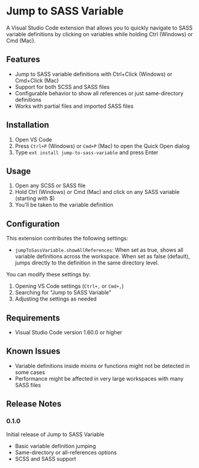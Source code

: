 # Jump to SASS Variable

A Visual Studio Code extension that allows you to quickly navigate to SASS variable definitions by clicking on variables while holding Ctrl (Windows) or Cmd (Mac).

## Features

- Jump to SASS variable definitions with Ctrl+Click (Windows) or Cmd+Click (Mac)
- Support for both SCSS and SASS files
- Configurable behavior to show all references or just same-directory definitions
- Works with partial files and imported SASS files

## Installation

1. Open VS Code
2. Press `Ctrl+P` (Windows) or `Cmd+P` (Mac) to open the Quick Open dialog
3. Type `ext install jump-to-sass-variable` and press Enter

## Usage

1. Open any SCSS or SASS file
2. Hold Ctrl (Windows) or Cmd (Mac) and click on any SASS variable (starting with $)
3. You'll be taken to the variable definition

## Configuration

This extension contributes the following settings:

* `jumpToSassVariable.showAllReferences`: When set as true, shows all variable definitions across the workspace. When set as false (default), jumps directly to the definition in the same directory level.

You can modify these settings by:
1. Opening VS Code settings (`Ctrl+,` or `Cmd+,`)
2. Searching for "Jump to SASS Variable"
3. Adjusting the settings as needed

## Requirements

- Visual Studio Code version 1.60.0 or higher

## Known Issues

- Variable definitions inside mixins or functions might not be detected in some cases
- Performance might be affected in very large workspaces with many SASS files

## Release Notes

### 0.1.0

Initial release of Jump to SASS Variable
- Basic variable definition jumping
- Same-directory or all-references options
- SCSS and SASS support 